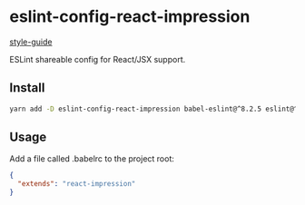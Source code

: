 # eslint-config-react-impression

[style-guide](https://github.com/NewDadaFE/style-guide)

ESLint shareable config for React/JSX support.

## Install

```sh
yarn add -D eslint-config-react-impression babel-eslint@^8.2.5 eslint@^4.18.0 eslint-config-standard@^11.0.0 eslint-config-standard-react@^6.0.0 eslint-plugin-import@^2.8.0 eslint-plugin-node@^5.2.1 eslint-plugin-promise@^3.6.0 eslint-plugin-react@^7.6.1 eslint-plugin-standard@^3.0.1
```

## Usage

Add a file called .babelrc to the project root:

```json
{
  "extends": "react-impression"
}
```
